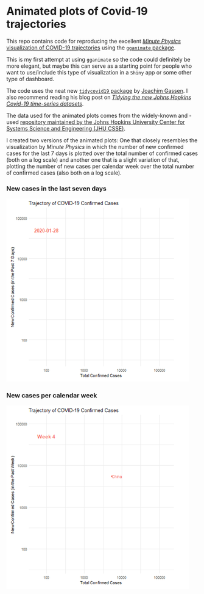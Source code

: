 # Animated plots of Covid-19 trajectories

This repo contains code for reproducing the excellent [*Minute Physics* visualization of COVID-19 trajectories](https://www.youtube.com/watch?v=54XLXg4fYsc) using the [`gganimate` package](https://gganimate.com/).

This is my first attempt at using `gganimate` so the code could definitely be more elegant, but maybe this can serve as a starting point for people who want to use/include this type of visualization in a `Shiny` app or some other type of dashboard.

The code uses the neat new [`tidycovid19` package](https://github.com/joachim-gassen/tidycovid19) by [Joachim Gassen](https://github.com/joachim-gassen). I also recommend reading his blog post on [*Tidying the new Johns Hopkins Covid-19 time-series datasets*](https://joachim-gassen.github.io/2020/03/tidying-the-new-johns-hopkins-covid-19-datasests/).

The data used for the animated plots comes from the widely-known and -used [repository maintained by the Johns Hopkins University Center for Systems Science and Engineering (JHU CSSE)](https://github.com/CSSEGISandData/COVID-19).

I created two versions of the animated plots: One that closely resembles the visualization by *Minute Physics* in which the number of new confirmed cases for the last 7 days is plotted over the total number of confirmed cases (both on a log scale) and another one that is a slight variation of that, plotting the number of new cases per calendar week over the total number of confirmed cases (also both on a log scale).

### New cases in the last seven days
![](output/covid-19_trajectories_last7.gif)

### New cases per calendar week
![](output/covid-19_trajectories_calweeks.gif)
